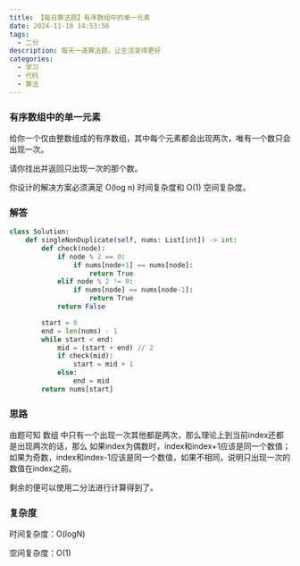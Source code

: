 ```yaml
---
title: 【每日算法题】有序数组中的单一元素
date: 2024-11-10 14:53:56
tags:
  - 二分
description: 每天一道算法题，让生活变得更好
categories: 
  - 学习 
  - 代码
  - 算法
---
```


### 有序数组中的单一元素

给你一个仅由整数组成的有序数组，其中每个元素都会出现两次，唯有一个数只会出现一次。

请你找出并返回只出现一次的那个数。

你设计的解决方案必须满足 O(log n) 时间复杂度和 O(1) 空间复杂度。

### 解答

```python
class Solution:
    def singleNonDuplicate(self, nums: List[int]) -> int:
        def check(node):
            if node % 2 == 0:
                if nums[node+1] == nums[node]:
                    return True
            elif node % 2 != 0:
                if nums[node] == nums[node-1]:
                    return True
            return False

        start = 0
        end = len(nums) - 1
        while start < end:
            mid = (start + end) // 2
            if check(mid):
                start = mid + 1
            else:
                end = mid
        return nums[start]
```

### 思路

由题可知 数组 中只有一个出现一次其他都是两次，那么理论上到当前index还都是出现两次的话，那么 如果index为偶数时，index和index+1应该是同一个数值；如果为奇数，index和index-1应该是同一个数值，如果不相同，说明只出现一次的数值在index之前。

剩余的便可以使用二分法进行计算得到了。

### 复杂度

时间复杂度：O(logN)

空间复杂度：O(1)
